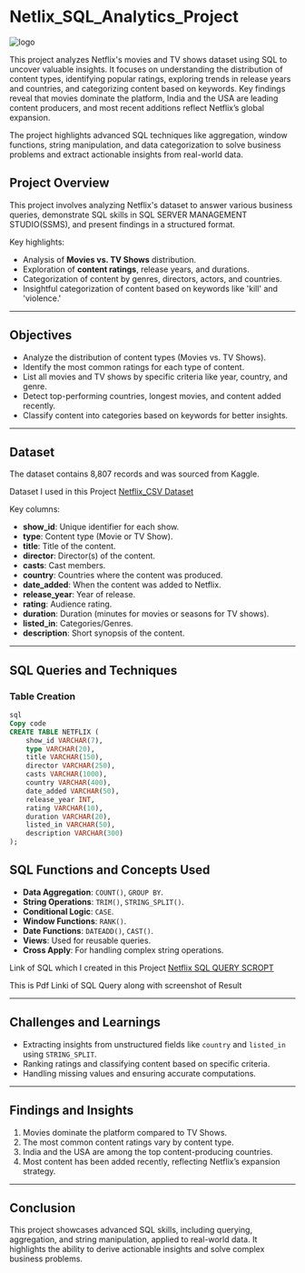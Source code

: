 # Netlix_SQL_Analytics_Project

![logo](https://github.com/user-attachments/assets/dcc1a729-024d-4498-add9-37eeabe1dfce)

This project analyzes Netflix's movies and TV shows dataset using SQL to uncover valuable insights. It focuses on understanding the distribution of content types, identifying popular ratings, exploring trends in release years and countries, and categorizing content based on keywords. Key findings reveal that movies dominate the platform, India and the USA are leading content producers, and most recent additions reflect Netflix’s global expansion. 

The project highlights advanced SQL techniques like aggregation, window functions, string manipulation, and data categorization to solve business problems and extract actionable insights from real-world data.

## **Project Overview**

This project involves analyzing Netflix's dataset to answer various business queries, demonstrate SQL skills in SQL SERVER MANAGEMENT STUDIO(SSMS), and present findings in a structured format.

Key highlights:

- Analysis of **Movies vs. TV Shows** distribution.
- Exploration of **content ratings**, release years, and durations.
- Categorization of content by genres, directors, actors, and countries.
- Insightful categorization of content based on keywords like 'kill' and 'violence.'

---

## **Objectives**

- Analyze the distribution of content types (Movies vs. TV Shows).
- Identify the most common ratings for each type of content.
- List all movies and TV shows by specific criteria like year, country, and genre.
- Detect top-performing countries, longest movies, and content added recently.
- Classify content into categories based on keywords for better insights.

---

## **Dataset**

The dataset contains 8,807 records and was sourced from Kaggle.

Dataset I used in this Project <a href = "netflix_titles.csv">Netflix_CSV Dataset</a>

Key columns:

- **show_id**: Unique identifier for each show.
- **type**: Content type (Movie or TV Show).
- **title**: Title of the content.
- **director**: Director(s) of the content.
- **casts**: Cast members.
- **country**: Countries where the content was produced.
- **date_added**: When the content was added to Netflix.
- **release_year**: Year of release.
- **rating**: Audience rating.
- **duration**: Duration (minutes for movies or seasons for TV shows).
- **listed_in**: Categories/Genres.
- **description**: Short synopsis of the content.

---

## **SQL Queries and Techniques**

### **Table Creation**

```sql
sql
Copy code
CREATE TABLE NETFLIX (
    show_id VARCHAR(7),
    type VARCHAR(20),
    title VARCHAR(150),
    director VARCHAR(250),
    casts VARCHAR(1000),
    country VARCHAR(400),
    date_added VARCHAR(50),
    release_year INT,
    rating VARCHAR(10),
    duration VARCHAR(20),
    listed_in VARCHAR(50),
    description VARCHAR(300)
);

```

## **SQL Functions and Concepts Used**

- **Data Aggregation**: `COUNT()`, `GROUP BY`.
- **String Operations**: `TRIM()`, `STRING_SPLIT()`.
- **Conditional Logic**: `CASE`.
- **Window Functions**: `RANK()`.
- **Date Functions**: `DATEADD()`, `CAST()`.
- **Views**: Used for reusable queries.
- **Cross Apply**: For handling complex string operations.

Link of SQL which I created in this Project
<a href ="Netlix_SQL_Query_Script.sql">Netflix SQL QUERY SCROPT</a>

This is Pdf Linki of SQL Query along with screenshot of Result 

---

## **Challenges and Learnings**

- Extracting insights from unstructured fields like `country` and `listed_in` using `STRING_SPLIT`.
- Ranking ratings and classifying content based on specific criteria.
- Handling missing values and ensuring accurate computations.

---

## **Findings and Insights**

1. Movies dominate the platform compared to TV Shows.
2. The most common content ratings vary by content type.
3. India and the USA are among the top content-producing countries.
4. Most content has been added recently, reflecting Netflix’s expansion strategy.

---

## **Conclusion**

This project showcases advanced SQL skills, including querying, aggregation, and string manipulation, applied to real-world data. It highlights the ability to derive actionable insights and solve complex business problems.
